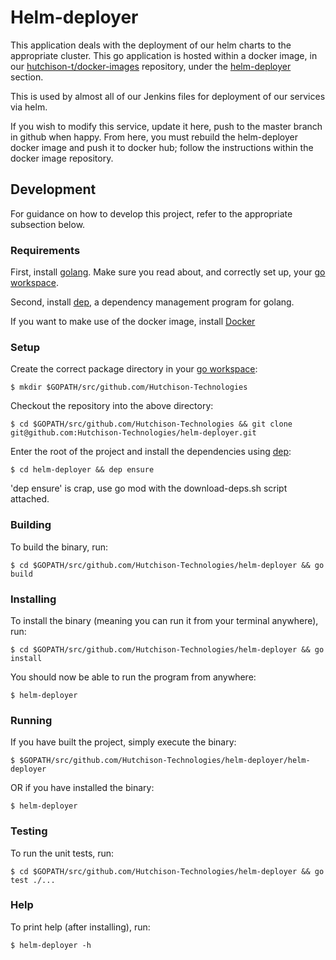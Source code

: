 # Helm-deployer

This application deals with the deployment of our helm charts to the appropriate cluster. This go application is hosted within a docker image, in our [hutchison-t/docker-images](https://github.com/Hutchison-Technologies/docker-images) repository, under the [helm-deployer](https://github.com/Hutchison-Technologies/docker-images/tree/master/helm-deployer) section.

This is used by almost all of our Jenkins files for deployment of our services via helm.

If you wish to modify this service, update it here, push to the master branch in github when happy. From here, you must rebuild the helm-deployer docker image and push it to docker hub; follow the instructions within the docker image repository.

## Development

For guidance on how to develop this project, refer to the appropriate subsection below.

### Requirements

First, install [golang](https://golang.org/dl/). Make sure you read about, and correctly set up, your [go workspace](https://golang.org/doc/code.html#Workspaces).

Second, install [dep](https://golang.github.io/dep/), a dependency management program for golang.

If you want to make use of the docker image, install [Docker](https://docs.docker.com/install/)

### Setup

Create the correct package directory in your [go workspace](https://golang.org/doc/code.html#Workspaces):

    $ mkdir $GOPATH/src/github.com/Hutchison-Technologies

Checkout the repository into the above directory:

    $ cd $GOPATH/src/github.com/Hutchison-Technologies && git clone git@github.com:Hutchison-Technologies/helm-deployer.git

Enter the root of the project and install the dependencies using [dep](https://golang.github.io/dep/):

    $ cd helm-deployer && dep ensure

'dep ensure' is crap, use go mod with the download-deps.sh script attached.

### Building

To build the binary, run:

    $ cd $GOPATH/src/github.com/Hutchison-Technologies/helm-deployer && go build

### Installing

To install the binary (meaning you can run it from your terminal anywhere), run:

    $ cd $GOPATH/src/github.com/Hutchison-Technologies/helm-deployer && go install

You should now be able to run the program from anywhere:

    $ helm-deployer

### Running

If you have built the project, simply execute the binary:

    $ $GOPATH/src/github.com/Hutchison-Technologies/helm-deployer/helm-deployer

OR if you have installed the binary:

    $ helm-deployer

### Testing

To run the unit tests, run:

    $ cd $GOPATH/src/github.com/Hutchison-Technologies/helm-deployer && go test ./...

### Help

To print help (after installing), run:

    $ helm-deployer -h
